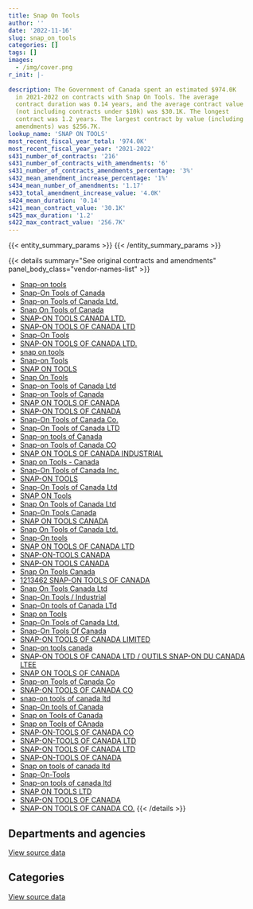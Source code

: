 ```yaml
---
title: Snap On Tools
author: ''
date: '2022-11-16'
slug: snap_on_tools
categories: []
tags: []
images:
  - /img/cover.png
r_init: |-
  
description: The Government of Canada spent an estimated $974.0K
  in 2021-2022 on contracts with Snap On Tools. The average
  contract duration was 0.14 years, and the average contract value
  (not including contracts under $10k) was $30.1K. The longest
  contract was 1.2 years. The largest contract by value (including
  amendments) was $256.7K.
lookup_name: 'SNAP ON TOOLS'
most_recent_fiscal_year_total: '974.0K'
most_recent_fiscal_year_year: '2021-2022'
s431_number_of_contracts: '216'
s431_number_of_contracts_with_amendments: '6'
s431_number_of_contracts_amendments_percentage: '3%'
s432_mean_amendment_increase_percentage: '1%'
s434_mean_number_of_amendments: '1.17'
s433_total_amendment_increase_value: '4.0K'
s424_mean_duration: '0.14'
s421_mean_contract_value: '30.1K'
s425_max_duration: '1.2'
s422_max_contract_value: '256.7K'
---
```


<script src="/rmarkdown-libs/htmlwidgets/htmlwidgets.js"></script>
<link href="/rmarkdown-libs/datatables-css/datatables-crosstalk.css" rel="stylesheet" />
<script src="/rmarkdown-libs/datatables-binding/datatables.js"></script>
<script src="/rmarkdown-libs/jquery/jquery-3.6.0.min.js"></script>
<link href="/rmarkdown-libs/dt-core-bootstrap/css/dataTables.bootstrap.min.css" rel="stylesheet" />
<link href="/rmarkdown-libs/dt-core-bootstrap/css/dataTables.bootstrap.extra.css" rel="stylesheet" />
<script src="/rmarkdown-libs/dt-core-bootstrap/js/jquery.dataTables.min.js"></script>
<script src="/rmarkdown-libs/dt-core-bootstrap/js/dataTables.bootstrap.min.js"></script>
<link href="/rmarkdown-libs/crosstalk/css/crosstalk.min.css" rel="stylesheet" />
<script src="/rmarkdown-libs/crosstalk/js/crosstalk.min.js"></script>
<script src="/rmarkdown-libs/htmlwidgets/htmlwidgets.js"></script>
<link href="/rmarkdown-libs/datatables-css/datatables-crosstalk.css" rel="stylesheet" />
<script src="/rmarkdown-libs/datatables-binding/datatables.js"></script>
<script src="/rmarkdown-libs/jquery/jquery-3.6.0.min.js"></script>
<link href="/rmarkdown-libs/dt-core-bootstrap/css/dataTables.bootstrap.min.css" rel="stylesheet" />
<link href="/rmarkdown-libs/dt-core-bootstrap/css/dataTables.bootstrap.extra.css" rel="stylesheet" />
<script src="/rmarkdown-libs/dt-core-bootstrap/js/jquery.dataTables.min.js"></script>
<script src="/rmarkdown-libs/dt-core-bootstrap/js/dataTables.bootstrap.min.js"></script>
<link href="/rmarkdown-libs/crosstalk/css/crosstalk.min.css" rel="stylesheet" />
<script src="/rmarkdown-libs/crosstalk/js/crosstalk.min.js"></script>

{{< entity_summary_params >}}
{{< /entity_summary_params >}}

{{< details summary="See original contracts and amendments" panel_body_class="vendor-names-list" >}}
- [Snap-on tools](https://search.open.canada.ca/en/ct/?sort=contract_value_f%20desc&page=1&search_text=%22Snap-on%20tools%22)
- [Snap-On Tools of Canada](https://search.open.canada.ca/en/ct/?sort=contract_value_f%20desc&page=1&search_text=%22Snap-On%20Tools%20of%20Canada%22)
- [Snap-on Tools of Canada Ltd.](https://search.open.canada.ca/en/ct/?sort=contract_value_f%20desc&page=1&search_text=%22Snap-on%20Tools%20of%20Canada%20Ltd.%22)
- [Snap On Tools of Canada](https://search.open.canada.ca/en/ct/?sort=contract_value_f%20desc&page=1&search_text=%22Snap%20On%20Tools%20of%20Canada%22)
- [SNAP-ON TOOLS CANADA LTD.](https://search.open.canada.ca/en/ct/?sort=contract_value_f%20desc&page=1&search_text=%22SNAP-ON%20TOOLS%20CANADA%20LTD.%22)
- [SNAP-ON TOOLS OF CANADA LTD](https://search.open.canada.ca/en/ct/?sort=contract_value_f%20desc&page=1&search_text=%22SNAP-ON%20TOOLS%20OF%20CANADA%20LTD%22)
- [Snap-On Tools](https://search.open.canada.ca/en/ct/?sort=contract_value_f%20desc&page=1&search_text=%22Snap-On%20Tools%22)
- [SNAP-ON TOOLS OF CANADA LTD.](https://search.open.canada.ca/en/ct/?sort=contract_value_f%20desc&page=1&search_text=%22SNAP-ON%20TOOLS%20OF%20CANADA%20LTD.%22)
- [snap on tools](https://search.open.canada.ca/en/ct/?sort=contract_value_f%20desc&page=1&search_text=%22snap%20on%20tools%22)
- [Snap-on Tools](https://search.open.canada.ca/en/ct/?sort=contract_value_f%20desc&page=1&search_text=%22Snap-on%20Tools%22)
- [SNAP ON TOOLS](https://search.open.canada.ca/en/ct/?sort=contract_value_f%20desc&page=1&search_text=%22SNAP%20ON%20TOOLS%22)
- [Snap On Tools](https://search.open.canada.ca/en/ct/?sort=contract_value_f%20desc&page=1&search_text=%22Snap%20On%20Tools%22)
- [Snap-on Tools of Canada Ltd](https://search.open.canada.ca/en/ct/?sort=contract_value_f%20desc&page=1&search_text=%22Snap-on%20Tools%20of%20Canada%20Ltd%22)
- [Snap-on Tools of Canada](https://search.open.canada.ca/en/ct/?sort=contract_value_f%20desc&page=1&search_text=%22Snap-on%20Tools%20of%20Canada%22)
- [SNAP ON TOOLS OF CANADA](https://search.open.canada.ca/en/ct/?sort=contract_value_f%20desc&page=1&search_text=%22SNAP%20ON%20TOOLS%20OF%20CANADA%22)
- [SNAP-ON TOOLS OF CANADA](https://search.open.canada.ca/en/ct/?sort=contract_value_f%20desc&page=1&search_text=%22SNAP-ON%20TOOLS%20OF%20CANADA%22)
- [Snap-On Tools of Canada Co.](https://search.open.canada.ca/en/ct/?sort=contract_value_f%20desc&page=1&search_text=%22Snap-On%20Tools%20of%20Canada%20Co.%22)
- [Snap-On Tools of Canada LTD](https://search.open.canada.ca/en/ct/?sort=contract_value_f%20desc&page=1&search_text=%22Snap-On%20Tools%20of%20Canada%20LTD%22)
- [Snap-on tools of Canada](https://search.open.canada.ca/en/ct/?sort=contract_value_f%20desc&page=1&search_text=%22Snap-on%20tools%20of%20Canada%22)
- [Snap-on Tools of Canada CO](https://search.open.canada.ca/en/ct/?sort=contract_value_f%20desc&page=1&search_text=%22Snap-on%20Tools%20of%20Canada%20CO%22)
- [SNAP ON TOOLS OF CANADA INDUSTRIAL](https://search.open.canada.ca/en/ct/?sort=contract_value_f%20desc&page=1&search_text=%22SNAP%20ON%20TOOLS%20OF%20CANADA%20INDUSTRIAL%22)
- [Snap on Tools - Canada](https://search.open.canada.ca/en/ct/?sort=contract_value_f%20desc&page=1&search_text=%22Snap%20on%20Tools%20-%20Canada%22)
- [Snap-On Tools of Canada Inc.](https://search.open.canada.ca/en/ct/?sort=contract_value_f%20desc&page=1&search_text=%22Snap-On%20Tools%20of%20Canada%20Inc.%22)
- [SNAP-ON TOOLS](https://search.open.canada.ca/en/ct/?sort=contract_value_f%20desc&page=1&search_text=%22SNAP-ON%20TOOLS%22)
- [Snap-On Tools of Canada Ltd](https://search.open.canada.ca/en/ct/?sort=contract_value_f%20desc&page=1&search_text=%22Snap-On%20Tools%20of%20Canada%20Ltd%22)
- [SNAP ON Tools](https://search.open.canada.ca/en/ct/?sort=contract_value_f%20desc&page=1&search_text=%22SNAP%20ON%20Tools%22)
- [Snap On Tools of Canada Ltd](https://search.open.canada.ca/en/ct/?sort=contract_value_f%20desc&page=1&search_text=%22Snap%20On%20Tools%20of%20Canada%20Ltd%22)
- [Snap-On Tools Canada](https://search.open.canada.ca/en/ct/?sort=contract_value_f%20desc&page=1&search_text=%22Snap-On%20Tools%20Canada%22)
- [SNAP ON TOOLS CANADA](https://search.open.canada.ca/en/ct/?sort=contract_value_f%20desc&page=1&search_text=%22SNAP%20ON%20TOOLS%20CANADA%22)
- [Snap On Tools of Canada Ltd.](https://search.open.canada.ca/en/ct/?sort=contract_value_f%20desc&page=1&search_text=%22Snap%20On%20Tools%20of%20Canada%20Ltd.%22)
- [Snap-On tools](https://search.open.canada.ca/en/ct/?sort=contract_value_f%20desc&page=1&search_text=%22Snap-On%20tools%22)
- [SNAP ON TOOLS OF CANADA LTD](https://search.open.canada.ca/en/ct/?sort=contract_value_f%20desc&page=1&search_text=%22SNAP%20ON%20TOOLS%20OF%20CANADA%20LTD%22)
- [SNAP-ON-TOOLS CANADA](https://search.open.canada.ca/en/ct/?sort=contract_value_f%20desc&page=1&search_text=%22SNAP-ON-TOOLS%20CANADA%22)
- [SNAP-ON TOOLS CANADA](https://search.open.canada.ca/en/ct/?sort=contract_value_f%20desc&page=1&search_text=%22SNAP-ON%20TOOLS%20CANADA%22)
- [Snap On Tools Canada](https://search.open.canada.ca/en/ct/?sort=contract_value_f%20desc&page=1&search_text=%22Snap%20On%20Tools%20Canada%22)
- [1213462 SNAP-ON TOOLS OF CANADA](https://search.open.canada.ca/en/ct/?sort=contract_value_f%20desc&page=1&search_text=%221213462%20SNAP-ON%20TOOLS%20OF%20CANADA%22)
- [Snap On Tools Canada Ltd](https://search.open.canada.ca/en/ct/?sort=contract_value_f%20desc&page=1&search_text=%22Snap%20On%20Tools%20Canada%20Ltd%22)
- [Snap-On Tools / Industrial](https://search.open.canada.ca/en/ct/?sort=contract_value_f%20desc&page=1&search_text=%22Snap-On%20Tools%20%2f%20Industrial%22)
- [Snap-On tools of Canada LTd](https://search.open.canada.ca/en/ct/?sort=contract_value_f%20desc&page=1&search_text=%22Snap-On%20tools%20of%20Canada%20LTd%22)
- [Snap on Tools](https://search.open.canada.ca/en/ct/?sort=contract_value_f%20desc&page=1&search_text=%22Snap%20on%20Tools%22)
- [Snap-On Tools of Canada Ltd.](https://search.open.canada.ca/en/ct/?sort=contract_value_f%20desc&page=1&search_text=%22Snap-On%20Tools%20of%20Canada%20Ltd.%22)
- [Snap-On Tools Of Canada](https://search.open.canada.ca/en/ct/?sort=contract_value_f%20desc&page=1&search_text=%22Snap-On%20Tools%20Of%20Canada%22)
- [SNAP-ON TOOLS OF CANADA LIMITED](https://search.open.canada.ca/en/ct/?sort=contract_value_f%20desc&page=1&search_text=%22SNAP-ON%20TOOLS%20OF%20CANADA%20LIMITED%22)
- [Snap-on tools canada](https://search.open.canada.ca/en/ct/?sort=contract_value_f%20desc&page=1&search_text=%22Snap-on%20tools%20canada%22)
- [SNAP-ON TOOLS OF CANADA LTD / OUTILS SNAP-ON DU CANADA LTEE](https://search.open.canada.ca/en/ct/?sort=contract_value_f%20desc&page=1&search_text=%22SNAP-ON%20TOOLS%20OF%20CANADA%20LTD%20%2f%20OUTILS%20SNAP-ON%20DU%20CANADA%20LTEE%22)
- [SNAP ON TOOLS OF CANADA](https://search.open.canada.ca/en/ct/?sort=contract_value_f%20desc&page=1&search_text=%22SNAP%20ON%20TOOLS%20%20OF%20CANADA%22)
- [Snap-on Tools of Canada Co](https://search.open.canada.ca/en/ct/?sort=contract_value_f%20desc&page=1&search_text=%22Snap-on%20Tools%20of%20Canada%20Co%22)
- [SNAP-ON TOOLS OF CANADA CO](https://search.open.canada.ca/en/ct/?sort=contract_value_f%20desc&page=1&search_text=%22SNAP-ON%20TOOLS%20OF%20CANADA%20CO%22)
- [snap-on tools of canada ltd](https://search.open.canada.ca/en/ct/?sort=contract_value_f%20desc&page=1&search_text=%22snap-on%20tools%20of%20canada%20ltd%22)
- [Snap-On tools of Canada](https://search.open.canada.ca/en/ct/?sort=contract_value_f%20desc&page=1&search_text=%22Snap-On%20tools%20of%20Canada%22)
- [Snap on Tools of Canada](https://search.open.canada.ca/en/ct/?sort=contract_value_f%20desc&page=1&search_text=%22Snap%20on%20Tools%20of%20Canada%22)
- [Snap on Tools of CAnada](https://search.open.canada.ca/en/ct/?sort=contract_value_f%20desc&page=1&search_text=%22Snap%20on%20Tools%20of%20CAnada%22)
- [SNAP-ON-TOOLS OF CANADA CO](https://search.open.canada.ca/en/ct/?sort=contract_value_f%20desc&page=1&search_text=%22SNAP-ON-TOOLS%20OF%20CANADA%20CO%22)
- [SNAP-ON-TOOLS OF CANADA LTD](https://search.open.canada.ca/en/ct/?sort=contract_value_f%20desc&page=1&search_text=%22SNAP-ON-TOOLS%20OF%20CANADA%20LTD%22)
- [SNAP-ON TOOLS OF CANADA LTD](https://search.open.canada.ca/en/ct/?sort=contract_value_f%20desc&page=1&search_text=%22SNAP-ON%20TOOLS%20%20OF%20CANADA%20LTD%22)
- [SNAP-ON-TOOLS OF CANADA](https://search.open.canada.ca/en/ct/?sort=contract_value_f%20desc&page=1&search_text=%22SNAP-ON-TOOLS%20OF%20CANADA%22)
- [Snap on tools of canada ltd](https://search.open.canada.ca/en/ct/?sort=contract_value_f%20desc&page=1&search_text=%22Snap%20on%20tools%20of%20canada%20ltd%22)
- [Snap-On-Tools](https://search.open.canada.ca/en/ct/?sort=contract_value_f%20desc&page=1&search_text=%22Snap-On-Tools%22)
- [Snap-on tools of canada ltd](https://search.open.canada.ca/en/ct/?sort=contract_value_f%20desc&page=1&search_text=%22Snap-on%20tools%20of%20canada%20ltd%22)
- [SNAP ON TOOLS LTD](https://search.open.canada.ca/en/ct/?sort=contract_value_f%20desc&page=1&search_text=%22SNAP%20ON%20TOOLS%20LTD%22)
- [SNAP-ON TOOLS OF CANADA](https://search.open.canada.ca/en/ct/?sort=contract_value_f%20desc&page=1&search_text=%22SNAP-ON%20%20TOOLS%20OF%20CANADA%22)
- [SNAP-ON TOOLS OF CANADA CO.](https://search.open.canada.ca/en/ct/?sort=contract_value_f%20desc&page=1&search_text=%22SNAP-ON%20TOOLS%20OF%20CANADA%20CO.%22)
{{< /details >}}

## Departments and agencies

<div id="htmlwidget-1" style="width:100%;height:auto;" class="datatables html-widget"></div>
<script type="application/json" data-for="htmlwidget-1">{"x":{"style":"bootstrap","filter":"none","vertical":false,"data":[["<a href=\"/departments/aafc-aac/\">Agriculture and Agri-Food Canada<\/a>","<a href=\"/departments/csc-scc/\">Correctional Service of Canada<\/a>","<a href=\"/departments/dfo-mpo/\">Fisheries and Oceans Canada<\/a>","<a href=\"/departments/dnd-mdn/\">National Defence<\/a>","<a href=\"/departments/nrcan-rncan/\">Natural Resources Canada<\/a>","<a href=\"/departments/pc/\">Parks Canada<\/a>","<a href=\"/departments/tc/\">Transport Canada<\/a>"],[null,11396.99,16606.68,1260188.76,null,null,238981.85],[13681.11,72903.02,31270.03,695527.99,null,60734.34,330585.66],[null,19633.95,34119.08,1432711.11,null,null,133437],[null,null,207560.86,756101.32,10371.4,null,null]],"container":"<table class=\"table table-striped table-hover row-border order-column display\">\n  <thead>\n    <tr>\n      <th>Department<\/th>\n      <th>2018-2019<\/th>\n      <th>2019-2020<\/th>\n      <th>2020-2021<\/th>\n      <th>2021-2022<\/th>\n    <\/tr>\n  <\/thead>\n<\/table>","options":{"order":[[4,"desc"]],"pageLength":10,"autoWidth":true,"columnDefs":[{"targets":1,"render":"function(data, type, row, meta) {\n    return type !== 'display' ? data : DTWidget.formatCurrency(data, \"$\", 2, 3, \",\", \".\", true, null);\n  }"},{"targets":2,"render":"function(data, type, row, meta) {\n    return type !== 'display' ? data : DTWidget.formatCurrency(data, \"$\", 2, 3, \",\", \".\", true, null);\n  }"},{"targets":3,"render":"function(data, type, row, meta) {\n    return type !== 'display' ? data : DTWidget.formatCurrency(data, \"$\", 2, 3, \",\", \".\", true, null);\n  }"},{"targets":4,"render":"function(data, type, row, meta) {\n    return type !== 'display' ? data : DTWidget.formatCurrency(data, \"$\", 2, 3, \",\", \".\", true, null);\n  }"},{"width":"16%","targets":[1,2,3,4]},{"className":"dt-right","targets":[1,2,3,4]}],"orderClasses":false}},"evals":["options.columnDefs.0.render","options.columnDefs.1.render","options.columnDefs.2.render","options.columnDefs.3.render"],"jsHooks":[]}</script>
<p class="text-right">
<a href="https://github.com/GoC-Spending/contracts-data/tree/main/data/out/vendors/snap_on_tools/summary_by_fiscal_year_by_department.csv" class="source-data-link btn btn-link">View source data</a>
</p>

## Categories

<div id="htmlwidget-2" style="width:100%;height:auto;" class="datatables html-widget"></div>
<script type="application/json" data-for="htmlwidget-2">{"x":{"style":"bootstrap","filter":"none","vertical":false,"data":[["<a href=\"/categories/facilities_and_construction/\">Facilities and construction<\/a>","<a href=\"/categories/office_management/\">Office management<\/a>","<a href=\"/categories/defence/\">Defence<\/a>","<a href=\"/categories/transportation_and_logistics/\">Transportation and logistics<\/a>","<a href=\"/categories/industrial_products_and_services/\">Industrial products and services<\/a>","<a href=\"/categories/human_capital/\">Human capital<\/a>"],[null,null,157859.76,null,1369314.52,null],[53269.07,null,null,null,1151433.08,null],[null,17232.38,132107.96,12148.8,1422811.94,35600.06],[null,null,75169.03,47238.88,851625.67,null]],"container":"<table class=\"table table-striped table-hover row-border order-column display\">\n  <thead>\n    <tr>\n      <th>Category<\/th>\n      <th>2018-2019<\/th>\n      <th>2019-2020<\/th>\n      <th>2020-2021<\/th>\n      <th>2021-2022<\/th>\n    <\/tr>\n  <\/thead>\n<\/table>","options":{"order":[[4,"desc"]],"dom":"t","pageLength":30,"autoWidth":true,"columnDefs":[{"targets":1,"render":"function(data, type, row, meta) {\n    return type !== 'display' ? data : DTWidget.formatCurrency(data, \"$\", 2, 3, \",\", \".\", true, null);\n  }"},{"targets":2,"render":"function(data, type, row, meta) {\n    return type !== 'display' ? data : DTWidget.formatCurrency(data, \"$\", 2, 3, \",\", \".\", true, null);\n  }"},{"targets":3,"render":"function(data, type, row, meta) {\n    return type !== 'display' ? data : DTWidget.formatCurrency(data, \"$\", 2, 3, \",\", \".\", true, null);\n  }"},{"targets":4,"render":"function(data, type, row, meta) {\n    return type !== 'display' ? data : DTWidget.formatCurrency(data, \"$\", 2, 3, \",\", \".\", true, null);\n  }"},{"width":"16%","targets":[1,2,3,4]},{"className":"dt-right","targets":[1,2,3,4]}],"orderClasses":false,"lengthMenu":[10,25,30,50,100]}},"evals":["options.columnDefs.0.render","options.columnDefs.1.render","options.columnDefs.2.render","options.columnDefs.3.render"],"jsHooks":[]}</script>
<p class="text-right">
<a href="https://github.com/GoC-Spending/contracts-data/tree/main/data/out/vendors/snap_on_tools/summary_by_fiscal_year_by_category.csv" class="source-data-link btn btn-link">View source data</a>
</p>
